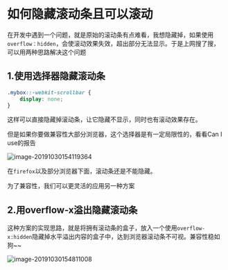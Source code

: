 # 如何隐藏滚动条且可以滚动

在开发中遇到一个问题，就是原始的滚动条有点难看，我想隐藏掉，如果使用`overflow：hidden`，会使滚动效果失效，超出部分无法显示。于是上网搜了搜，可以用两种思路解决这个问题

## 1.使用选择器隐藏滚动条

```css
.mybox::-webkit-scrollbar {
    display: none;
}
```

这样可以直接隐藏掉滚动条，让它隐藏不显示，同时也有滚动效果存在。

但是如果你要做兼容性大部分浏览器，这个选择器是有一定局限性的，看看Can I use的报告

![image-20191030154119364](F:\学习资料\我的前端档案库\知识总结\工作\积累\小坑\css\assets\image-20191030154119364.png)

在`firefox`以及部分浏览器下面，滚动条还是不能隐藏。

为了兼容性，我们可以更灵活的应用另一种方案

## 2.用overflow-x溢出隐藏滚动条

这种方案的实现思路，就是将拥有滚动条的盒子，放入一个使用`overflow-x:hidden`隐藏掉水平溢出内容的盒子中，达到浏览器滚动条不可视。兼容性稳如狗~~

![image-20191030154811008](F:\学习资料\我的前端档案库\知识总结\工作\积累\小坑\css\assets\image-20191030154811008.png)

